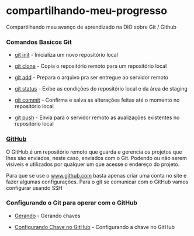 # compartilhando-meu-progresso
Compartilhando meu avanço de aprendizado na DIO sobre Git / Github

### Comandos Basicos Git

- [git init](git-init.md) - Inicializa um novo repositório local
    
- [git clone](git-clone.md) - Copia o repositório remoto para um repositório local
    
- [git add](git-add.md) - Prepara o arquivo pra ser entregue ao servidor remoto

- [git status](git-status.md) - Exibe as condições do repositório local e da área de staging
 
- [git commit](git-commit.md) - Confirma e salva as alterações feitas até o momento no repositório local

- [git push](git-push.md) - Envia para o servidor remoto as aualizações existentes no repositório local 

### [GitHub](http://www.github.com)

O GitHub é um repositório remoto que guarda e gerencia os projetos que lhes são enviados, neste caso, enviados com o Git. Podendo ou não serem visiveis e utilizados por qualquer um que acesse o endereço do projeto. 

 
Para que se use o www.github.com basta apenas criar uma conta no site e fazer algumas configurações. Para o git se comunicar com o GitHub vamos configurar usando SSH  

### Configurando o Git para operar com o GitHub

- [Gerando](gerando-ssh.md) - Gerando chaves 

- [Configurando Chave no GitHub](configurando-ssh.md) - Configurando a chave no GitHub
